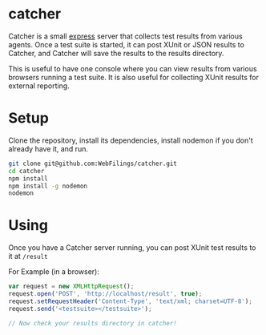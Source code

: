 catcher
============================

Catcher is a small [express](http://expressjs.com/) server that collects test
results from various agents. Once a test suite is started, it can post XUnit or
JSON results to Catcher, and Catcher will save the results to the results
directory.

This is useful to have one console where you can view results from various
browsers running a test suite. It is also useful for collecting XUnit results
for external reporting.

Setup
============================

Clone the repository, install its dependencies, install nodemon if you don't
already have it, and run.

```bash
git clone git@github.com:WebFilings/catcher.git
cd catcher
npm install
npm install -g nodemon
nodemon
```

Using
============================

Once you have a Catcher server running, you can post XUnit test results to it at
`/result`

For Example (in a browser):

```JavaScript
var request = new XMLHttpRequest();
request.open('POST', 'http://localhost/result', true);
request.setRequestHeader('Content-Type', 'text/xml; charset=UTF-8');
request.send('<testsuite></testsuite>');

// Now check your results directory in catcher!
```